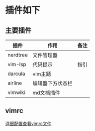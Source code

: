 # 插件如下

## 主要插件

| 插件     | 作用             | 备注   |
| ------   | ------           | ------ |
| nerdtree | 文件管理器       |        |
| vim-lsp  | 代码提示         | 指引   |
| darcula  | vim主题          |        |
| airline  | 编辑器下方状态栏 |        |
| vimwiki  | md文档插件       |        |

## vimrc

[详细配置查看vimrc文件](./vimrc)
